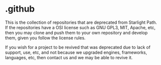 # .github

This is the collection of repositories that are deprecated from Starlight Path.
If the repositories have a OSI license such as GNU GPL3, MIT, Apache, etc, then you may clone and push them to your own repository and develop them, given you follow the license rules.

If you wish for a project to be revived that was deprecated due to lack of support, use, etc, and not because we upgraded engines, frameworks, languages, etc, then contact us and we may be able to revive it.
